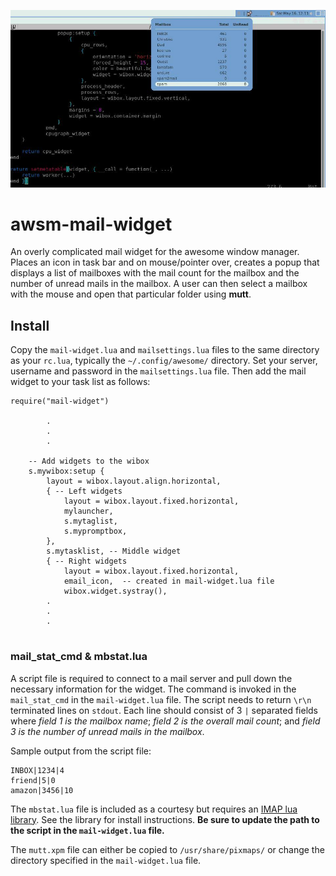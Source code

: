 
![awesome mail widget](awsm-mail-widget.jpg)

# awsm-mail-widget

An overly complicated mail widget for the awesome window manager.  Places an
icon in task bar and on mouse/pointer over, creates a popup that displays a list
of mailboxes with the mail count for the mailbox and the number of unread mails
in the mailbox.  A user can then select a mailbox with the mouse and open that
particular folder using **mutt**.

## Install

Copy the `mail-widget.lua` and `mailsettings.lua` files to the same directory as
your `rc.lua`, typically the `~/.config/awesome/` directory.  Set your server,
username and password in the `mailsettings.lua` file.  Then add the mail widget 
to your task list as follows:

```
require("mail-widget")

        .
        .
        .

    -- Add widgets to the wibox
    s.mywibox:setup {
        layout = wibox.layout.align.horizontal,
        { -- Left widgets
            layout = wibox.layout.fixed.horizontal,
            mylauncher,
            s.mytaglist,
            s.mypromptbox,
        },
        s.mytasklist, -- Middle widget
        { -- Right widgets
            layout = wibox.layout.fixed.horizontal,
            email_icon,  -- created in mail-widget.lua file
            wibox.widget.systray(),
        .
        .
        .
 
```
### mail_stat_cmd & mbstat.lua

A script file is required to connect to a mail server and pull down the
necessary information for the widget.  The command is invoked in the
`mail_stat_cmd` in the `mail-widget.lua` file.  The script needs to return
`\r\n` terminated lines on `stdout`.  Each line should consist of 3 `|`
separated fields where *field 1 is the mailbox name*; *field 2 is the overall mail
count*; and *field 3 is the number of unread mails in the mailbox*.

Sample output from the script file:

```
INBOX|1234|4
friend|5|0
amazon|3456|10
```

The `mbstat.lua` file is included as a courtesy but requires an [IMAP lua
library][1].  See the library for install instructions.  **Be sure to update the
path to the script in the `mail-widget.lua` file.**

The `mutt.xpm` file can either be copied to `/usr/share/pixmaps/` or change the
directory specified in the `mail-widget.lua` file.

[1]: https://github.com/lama7/luaimap4 "IMAP4 lua library"
